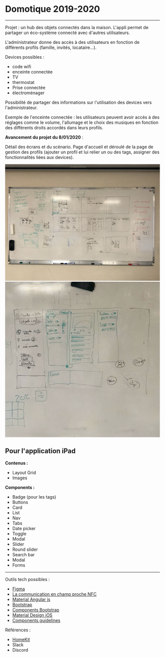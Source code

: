 # Domotique 2019-2020

---

Projet : un hub des objets connectés dans la maison. L'appli permet de partager un éco-système connecté avec d'autres utilisateurs.

L'administrateur donne des accès à des utilisateurs en fonction de différents profils (famille, invités, locataire...).

Devices possibles :
- code wifi
- enceinte connectée
- TV
- thermostat
- Prise connectée
- électroménager

Possibilité de partager des informations sur l'utilisation des devices vers l'administrateur.

Exemple de l'enceinte connectée : les utilisateurs peuvent avoir accès à des réglages comme le volume, l'allumage et le choix des musiques en fonction des différents droits accordés dans leurs profils.

**Avancement du projet du 8/01/2020** :

Détail des écrans et du scénario. Page d'accueil et déroulé de la page de gestion des profils (ajouter un profil et lui relier un ou des tags, assigner des fonctionnalités liées aux devices).

![](../images/domotique01.jpg)
![](../images/domotique02.jpg)


## Pour l'application iPad

**Contenus :**

- Layout Grid
- Images

**Components :**

- Badge (pour les tags)
- Buttons
- Card
- List
- Nav
- Tabs
- Date picker
- Toggle
- Modal
- Slider
- Round slider
- Search bar
- Modal
- Forms

---

Outils tech possibles :

- [Figma](https://www.figma.com/)
- [La communication en champ proche NFC](<https://fr.wikipedia.org/wiki/Communication_en_champ_proche>)
- [Material Angular js](https://material.angularjs.org/latest/)
- [Bootstrap](https://getbootstrap.com/)
- [Components Bootstrap](https://getbootstrap.com/docs/4.4/components/alerts/)
- [Material Design iOS](https://material.io/collections/developer-tutorials/#ios-swift)
- [Components guidelines](https://material.io/components/)

Références :

- [HomeKit](https://www.apple.com/fr/ios/home/) 
- Slack
- Discord
